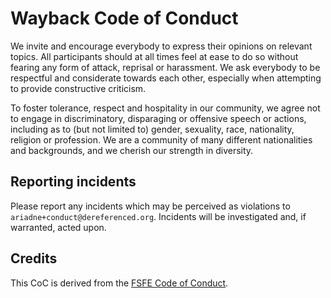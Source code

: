 # Wayback Code of Conduct

We invite and encourage everybody to express their opinions on relevant
topics.  All participants should at all times feel at ease to do so without
fearing any form of attack, reprisal or harassment.  We ask everybody to be
respectful and considerate towards each other, especially when attempting
to provide constructive criticism.

To foster tolerance, respect and hospitality in our community, we agree not
to engage in discriminatory, disparaging or offensive speech or actions,
including as to (but not limited to) gender, sexuality, race, nationality,
religion or profession. We are a community of many different nationalities
and backgrounds, and we cherish our strength in diversity. 


## Reporting incidents

Please report any incidents which may be perceived as violations to
`ariadne+conduct@dereferenced.org`.  Incidents will be investigated and,
if warranted, acted upon.


## Credits

This CoC is derived from the [FSFE Code of Conduct][fsfe-coc].

   [fsfe-coc]: https://fsfe.org/about/codeofconduct.en.html
